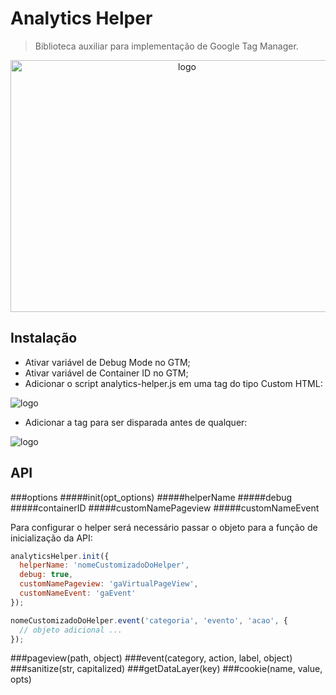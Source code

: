 # Analytics Helper

> Biblioteca auxiliar para implementação de Google Tag Manager.

<p align="center">
  <img src="http://bucket.dp6.io/dp6/analytics-helper/helper-00.png" alt="logo" width="549" height="403"/>
</p>

## Instalação
- Ativar variável de Debug Mode no GTM;
- Ativar variável de Container ID no GTM;
- Adicionar o script analytics-helper.js em uma tag do tipo Custom HTML:
<img src="http://bucket.dp6.io/dp6/analytics-helper/helper-01.png" alt="logo" />

- Adicionar a tag para ser disparada antes de qualquer:
<img src="http://bucket.dp6.io/dp6/analytics-helper/helper-02.png" alt="logo" />

<br/>

## API
###options
#####init(opt_options)
#####helperName
#####debug
#####containerID
#####customNamePageview
#####customNameEvent

Para configurar o helper será necessário passar o objeto para a função de inicialização da API:

```js
analyticsHelper.init({
  helperName: 'nomeCustomizadoDoHelper',
  debug: true,
  customNamePageview: 'gaVirtualPageView',
  customNameEvent: 'gaEvent'
});

nomeCustomizadoDoHelper.event('categoria', 'evento', 'acao', {
  // objeto adicional ...
});
``` 
###pageview(path, object)
###event(category, action, label, object)
###sanitize(str, capitalized)
###getDataLayer(key)
###cookie(name, value, opts)

<br/>
